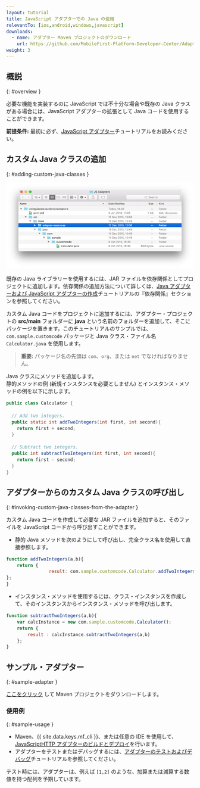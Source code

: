 ```yaml
---
layout: tutorial
title: JavaScript アダプターでの Java の使用
relevantTo: [ios,android,windows,javascript]
downloads:
  - name: アダプター Maven プロジェクトのダウンロード
    url: https://github.com/MobileFirst-Platform-Developer-Center/Adapters/tree/release80
weight: 3
---
```

<!-- NLS_CHARSET=UTF-8 -->
## 概説
{: #overview }

必要な機能を実装するのに JavaScript では不十分な場合や既存の Java クラスがある場合には、JavaScript アダプターの拡張として Java コードを使用することができます。

**前提条件:** 最初に必ず、[JavaScript アダプター](../)チュートリアルをお読みください。

## カスタム Java クラスの追加
{: #adding-custom-java-classes }

![UsingJavainJS](UsingJavainJS.png)

既存の Java ライブラリーを使用するには、JAR ファイルを依存関係としてプロジェクトに追加します。依存関係の追加方法について詳しくは、[Java アダプターおよび JavaScript アダプターの作成](../../creating-adapters/#dependencies)チュートリアルの『依存関係』セクションを参照してください。

カスタム Java コードをプロジェクトに追加するには、アダプター・プロジェクトの **src/main** フォルダーに **java** という名前のフォルダーを追加して、そこにパッケージを置きます。このチュートリアルのサンプルでは、`com.sample.customcode` パッケージと Java クラス・ファイル名 `Calculator.java` を使用します。   

> <span class="glyphicon glyphicon-exclamation-sign" aria-hidden="true"></span> **重要:** パッケージ名の先頭は `com`、`org`、または `net` でなければなりません。

Java クラスにメソッドを追加します。  
静的メソッドの例 (新規インスタンスを必要としません) とインスタンス・メソッドの例を以下に示します。

```java
public class Calculator {

  // Add two integers.
  public static int addTwoIntegers(int first, int second){
    return first + second;
  }

  // Subtract two integers.
  public int subtractTwoIntegers(int first, int second){
    return first - second;
  }
}
```

## アダプターからのカスタム Java クラスの呼び出し 
{: #invoking-custom-java-classes-from-the-adapter }

カスタム Java コードを作成して必要な JAR ファイルを追加すると、そのファイルを JavaScript コードから呼び出すことができます。

* 静的 Java メソッドを次のようにして呼び出し、完全クラス名を使用して直接参照します。

```javascript
function addTwoIntegers(a,b){
    return {
        		result: com.sample.customcode.Calculator.addTwoIntegers(a,b)
};
}
```
  
* インスタンス・メソッドを使用するには、クラス・インスタンスを作成して、そのインスタンスからインスタンス・メソッドを呼び出します。

```javascript
function subtractTwoIntegers(a,b){
    var calcInstance = new com.sample.customcode.Calculator();   
    return {
        result : calcInstance.subtractTwoIntegers(a,b)
    };
}
```

## サンプル・アダプター
{: #sample-adapter }

[ここをクリック](https://github.com/MobileFirst-Platform-Developer-Center/Adapters/tree/release80) して Maven プロジェクトをダウンロードします。

### 使用例
{: #sample-usage }

* Maven、{{ site.data.keys.mf_cli }}、または任意の IDE を使用して、[JavaScriptHTTP アダプターのビルドとデプロイ](../../creating-adapters/)を行います。
* アダプターをテストまたはデバッグするには、[アダプターのテストおよびデバッグ](../../testing-and-debugging-adapters)チュートリアルを参照してください。

テスト時には、アダプターは、例えば `[1,2]` のような、加算または減算する数値を持つ配列を予期しています。
